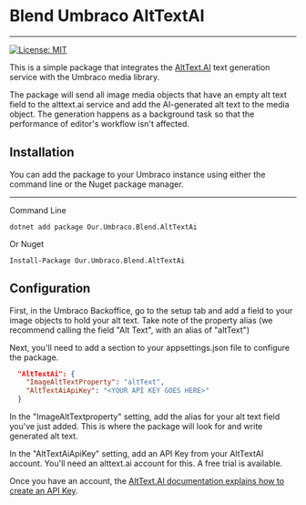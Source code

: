# Blend Umbraco AltTextAI
-----

[![License: MIT](https://img.shields.io/badge/License-MIT-yellow.svg)](https://opensource.org/licenses/MIT)

This is a simple package that integrates the [AltText.AI](https://alttext.ai) text generation 
service with the Umbraco media library.

The package will send all image media objects that have an empty alt text field to the 
alttext.ai service and add the AI-generated alt text to the media object. The generation 
happens as a background task so that the performance of editor's workflow isn't affected.

## Installation

You can add the package to your Umbraco instance using either the command line or the Nuget package manager.

---
Command Line
```
dotnet add package Our.Umbraco.Blend.AltTextAi
```

Or Nuget
```
Install-Package Our.Umbraco.Blend.AltTextAi
```

## Configuration

First, in the Umbraco Backoffice, go to the setup tab and add a field to your image objects to 
hold your alt text. Take note of the property alias (we recommend calling the field "Alt Text", 
with an alias of "altText")

Next, you'll need to add a section to your appsettings.json file to configure the package.

```json
  "AltTextAi": {
    "ImageAltTextProperty": "altText",
    "AltTextAiApiKey": "<YOUR API KEY GOES HERE>"
  }
```

In the "ImageAltTextproperty" setting, add the alias for your alt text field you've just added. 
This is where the package will look for and write generated alt text.

In the "AltTextAiApiKey" setting, add an API Key from your AltTextAI account. You'll need 
an alttext.ai account for this. A free trial is available. 

Once you have an account, the [AltText.AI documentation explains how to create an API Key](https://alttext.ai/docs/webui/account/#api-keys).




